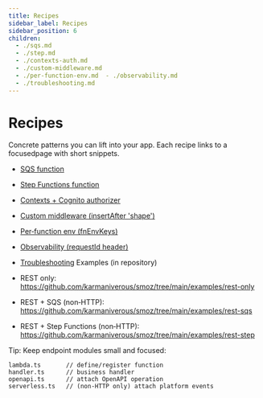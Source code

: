 ```yaml
---
title: Recipes
sidebar_label: Recipes
sidebar_position: 6
children:
  - ./sqs.md
  - ./step.md
  - ./contexts-auth.md
  - ./custom-middleware.md
  - ./per-function-env.md  - ./observability.md
  - ./troubleshooting.md
---
```


# Recipes

Concrete patterns you can lift into your app. Each recipe links to a focusedpage with short snippets.

- [SQS function](./sqs.md)
- [Step Functions function](./step.md)
- [Contexts + Cognito authorizer](./contexts-auth.md)
- [Custom middleware (insertAfter 'shape')](./custom-middleware.md)
- [Per‑function env (fnEnvKeys)](./per-function-env.md)
- [Observability (requestId header)](./observability.md)
- [Troubleshooting](./troubleshooting.md)
Examples (in repository)

- REST only: https://github.com/karmaniverous/smoz/tree/main/examples/rest-only
- REST + SQS (non‑HTTP): https://github.com/karmaniverous/smoz/tree/main/examples/rest-sqs
- REST + Step Functions (non‑HTTP): https://github.com/karmaniverous/smoz/tree/main/examples/rest-step

Tip: Keep endpoint modules small and focused:

```
lambda.ts       // define/register function
handler.ts      // business handler
openapi.ts      // attach OpenAPI operation
serverless.ts   // (non‑HTTP only) attach platform events
```
